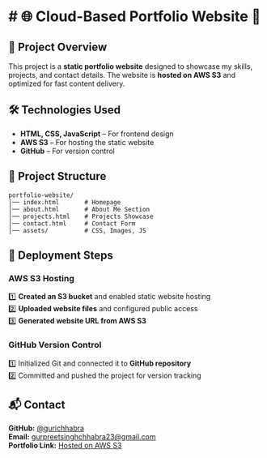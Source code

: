 # # 🌐 Cloud-Based Portfolio Website 🚀

## 📌 Project Overview  
This project is a **static portfolio website** designed to showcase my skills, projects, and contact details. The website is **hosted on AWS S3** and optimized for fast content delivery.

## 🛠️ Technologies Used  
- **HTML, CSS, JavaScript** – For frontend design  
- **AWS S3** – For hosting the static website  
- **GitHub** – For version control  

## 📂 Project Structure  
```
portfolio-website/  
│── index.html       # Homepage  
│── about.html       # About Me Section  
│── projects.html    # Projects Showcase  
│── contact.html     # Contact Form  
│── assets/          # CSS, Images, JS  
```

## 🚀 Deployment Steps  
### **AWS S3 Hosting**  
1️⃣ **Created an S3 bucket** and enabled static website hosting  
2️⃣ **Uploaded website files** and configured public access  
3️⃣ **Generated website URL from AWS S3**  

### **GitHub Version Control**  
1️⃣ Initialized Git and connected it to **GitHub repository**  
2️⃣ Committed and pushed the project for version tracking  

## 📬 Contact  
**GitHub:** [@gurichhabra](https://github.com/gurichhabra)  
**Email:** gurpreetsinghchhabra23@gmail.com  
**Portfolio Link:** [Hosted on AWS S3](https://portfoliogurpreet.s3.ap-south-1.amazonaws.com/index.html) 